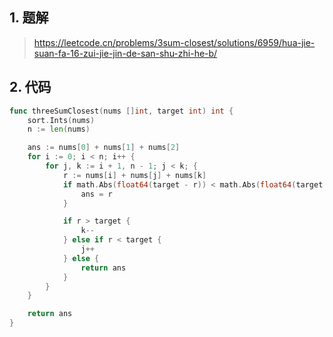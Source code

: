 ## 1. 题解
> https://leetcode.cn/problems/3sum-closest/solutions/6959/hua-jie-suan-fa-16-zui-jie-jin-de-san-shu-zhi-he-b/

## 2. 代码
```go
func threeSumClosest(nums []int, target int) int {
    sort.Ints(nums)
    n := len(nums)

    ans := nums[0] + nums[1] + nums[2]
    for i := 0; i < n; i++ {
        for j, k := i + 1, n - 1; j < k; {
            r := nums[i] + nums[j] + nums[k]
            if math.Abs(float64(target - r)) < math.Abs(float64(target - ans)) {
                ans = r
            }

            if r > target {
                k--
            } else if r < target {
                j++
            } else {
                return ans
            }
        }
    }

    return ans
}
```